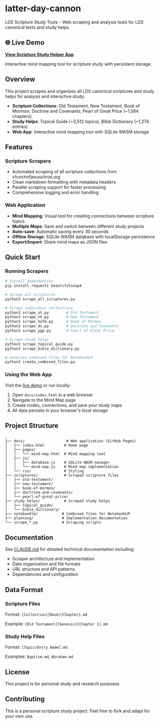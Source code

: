 # latter-day-cannon

LDS Scripture Study Tools - Web scraping and analysis tools for LDS canonical texts and study helps.

## 🌐 Live Demo

**[View Scripture Study Helper App](https://drakeaharper.github.io/latter-day-cannon/)**

Interactive mind mapping tool for scripture study with persistent storage.

## Overview

This project scrapes and organizes all LDS canonical scriptures and study helps for analysis and interactive study:

- **Scripture Collections**: Old Testament, New Testament, Book of Mormon, Doctrine and Covenants, Pearl of Great Price (~1,584 chapters)
- **Study Helps**: Topical Guide (~3,512 topics), Bible Dictionary (~1,274 entries)
- **Web App**: Interactive mind mapping tool with SQLite WASM storage

## Features

### Scripture Scrapers
- Automated scraping of all scripture collections from churchofjesuschrist.org
- Clean markdown formatting with metadata headers
- Parallel scraping support for faster processing
- Comprehensive logging and error handling

### Web Application
- **Mind Mapping**: Visual tool for creating connections between scripture topics
- **Multiple Maps**: Save and switch between different study projects
- **Auto-save**: Automatic saving every 30 seconds
- **Offline Storage**: SQLite WASM database with localStorage persistence
- **Export/Import**: Share mind maps as JSON files

## Quick Start

### Running Scrapers

```bash
# Install dependencies
pip install requests beautifulsoup4

# Scrape all scriptures
python3 scrape_all_scriptures.py

# Scrape individual collections
python3 scrape_ot.py        # Old Testament
python3 scrape_nt.py        # New Testament
python3 scrape_bofm.py      # Book of Mormon
python3 scrape_dc.py        # Doctrine and Covenants
python3 scrape_pgp.py       # Pearl of Great Price

# Scrape study helps
python3 scrape_topical_guide.py
python3 scrape_bible_dictionary.py

# Generate combined files for NotebookLM
python3 create_combined_files.py
```

### Using the Web App

Visit the [live demo](https://drakeaharper.github.io/latter-day-cannon/) or run locally:

1. Open `docs/index.html` in a web browser
2. Navigate to the Mind Map page
3. Create nodes, connections, and save your study maps
4. All data persists in your browser's local storage

## Project Structure

```
.
├── docs/                   # Web application (GitHub Pages)
│   ├── index.html         # Home page
│   ├── pages/
│   │   └── mind-map.html  # Mind mapping tool
│   ├── js/
│   │   ├── database.js    # SQLite WASM manager
│   │   └── mind-map.js    # Mind map implementation
│   └── css/               # Styling
├── scriptures/            # Scraped scripture files
│   ├── old-testament/
│   ├── new-testament/
│   ├── book-of-mormon/
│   ├── doctrine-and-covenants/
│   └── pearl-of-great-price/
├── study_helps/           # Scraped study helps
│   ├── topical_guide/
│   └── bible_dictionary/
├── notebooklm/           # Combined files for NotebookLM
├── planning/             # Implementation documentation
└── scrape_*.py           # Scraping scripts

```

## Documentation

See [CLAUDE.md](CLAUDE.md) for detailed technical documentation including:
- Scraper architecture and implementation
- Data organization and file formats
- URL structure and API patterns
- Dependencies and configuration

## Data Format

### Scripture Files
Format: `[Collection][Book][Chapter].md`

Example: `[Old Testament][Genesis][Chapter 1].md`

### Study Help Files
Format: `[Topic/Entry Name].md`

Examples: `Baptism.md`, `Abraham.md`

## License

This project is for personal study and research purposes.

## Contributing

This is a personal scripture study project. Feel free to fork and adapt for your own use.
